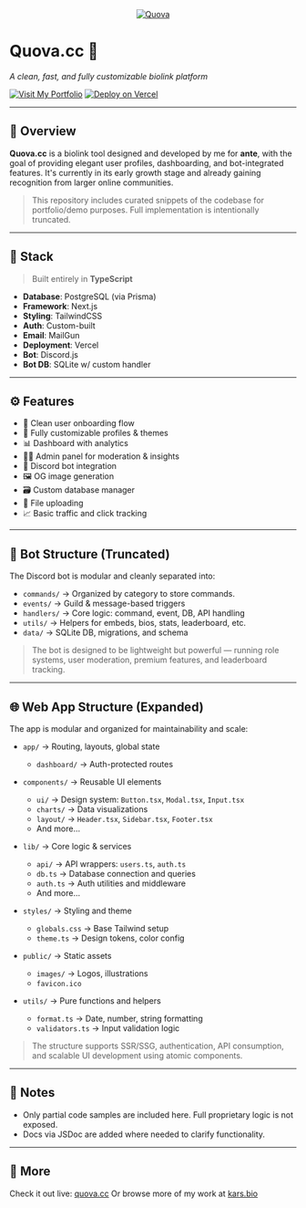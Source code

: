
<div align="center">
  <a href="https://quova.cc">
    <img src="https://r2.resynced.design/cdn/01JTTZSBNB68AC7XZTTYTA34QX.gif" alt="Quova" />
  </a>
</div>

# Quova.cc 🚀

*A clean, fast, and fully customizable biolink platform*

[![Visit My Portfolio](https://img.shields.io/badge/Portfolio-kars.bio-9c6fff?style=flat-square\&logo=vercel\&logoColor=white)](https://kars.bio)
[![Deploy on Vercel](https://vercel.com/button)](https://vercel.com/new/project?template=https://github.com/your-repo-link)

---

## 📌 Overview

**Quova.cc** is a biolink tool designed and developed by me for **ante**, with the goal of providing elegant user profiles, dashboarding, and bot-integrated features. It's currently in its early growth stage and already gaining recognition from larger online communities.

> This repository includes curated snippets of the codebase for portfolio/demo purposes. Full implementation is intentionally truncated.

---

## 🧠 Stack

> Built entirely in **TypeScript**

* **Database**: PostgreSQL (via Prisma)
* **Framework**: Next.js
* **Styling**: TailwindCSS
* **Auth**: Custom-built
* **Email**: MailGun
* **Deployment**: Vercel
* **Bot**: Discord.js
* **Bot DB**: SQLite w/ custom handler

---

## ⚙️ Features

* 🚪 Clean user onboarding flow
* 🎨 Fully customizable profiles & themes
* 📊 Dashboard with analytics
* 🧑‍💼 Admin panel for moderation & insights
* 🤖 Discord bot integration
* 🖼️ OG image generation
* 🗃️ Custom database manager
* 📁 File uploading
* 📈 Basic traffic and click tracking

---

## 🤖 Bot Structure (Truncated)

The Discord bot is modular and cleanly separated into:

* `commands/` → Organized by category to store commands.
* `events/` → Guild & message-based triggers
* `handlers/` → Core logic: command, event, DB, API handling
* `utils/` → Helpers for embeds, bios, stats, leaderboard, etc.
* `data/` → SQLite DB, migrations, and schema

> The bot is designed to be lightweight but powerful — running role systems, user moderation, premium features, and leaderboard tracking.

---

## 🌐 Web App Structure (Expanded)

The app is modular and organized for maintainability and scale:

* `app/` → Routing, layouts, global state

  * `dashboard/` → Auth-protected routes

* `components/` → Reusable UI elements

  * `ui/` → Design system: `Button.tsx`, `Modal.tsx`, `Input.tsx`
  * `charts/` → Data visualizations
  * `layout/` → `Header.tsx`, `Sidebar.tsx`, `Footer.tsx`
  * And more...

* `lib/` → Core logic & services

  * `api/` → API wrappers: `users.ts`, `auth.ts`
  * `db.ts` → Database connection and queries
  * `auth.ts` → Auth utilities and middleware
  * And more...

* `styles/` → Styling and theme

  * `globals.css` → Base Tailwind setup
  * `theme.ts` → Design tokens, color config

* `public/` → Static assets

  * `images/` → Logos, illustrations
  * `favicon.ico`

* `utils/` → Pure functions and helpers

  * `format.ts` → Date, number, string formatting
  * `validators.ts` → Input validation logic

> The structure supports SSR/SSG, authentication, API consumption, and scalable UI development using atomic components.

---

## 📎 Notes

* Only partial code samples are included here. Full proprietary logic is not exposed.
* Docs via JSDoc are added where needed to clarify functionality.

---

## 🔗 More

Check it out live: [quova.cc](https://quova.cc)
Or browse more of my work at [kars.bio](https://kars.bio)
